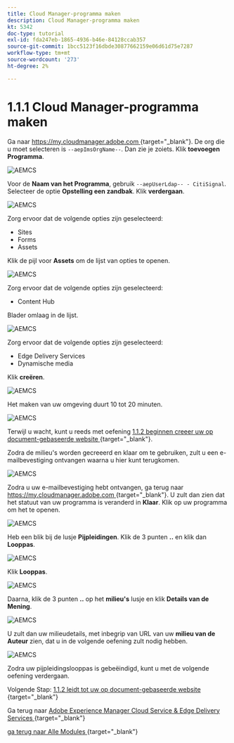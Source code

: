 ```yaml
---
title: Cloud Manager-programma maken
description: Cloud Manager-programma maken
kt: 5342
doc-type: tutorial
exl-id: fda247eb-1865-4936-b46e-84128ccab357
source-git-commit: 1bcc5123f16dbde30877662159e06d61d75e7287
workflow-type: tm+mt
source-wordcount: '273'
ht-degree: 2%

---
```


# 1.1.1 Cloud Manager-programma maken

Ga naar [ https://my.cloudmanager.adobe.com ](https://my.cloudmanager.adobe.com){target="_blank"}. De org die u moet selecteren is `--aepImsOrgName--`. Dan zie je zoiets. Klik **toevoegen Programma**.

![ AEMCS ](./images/aemcs1.png)

Voor de **Naam van het Programma**, gebruik `--aepUserLdap-- - CitiSignal`. Selecteer de optie **Opstelling een zandbak**. Klik **verdergaan**.

![ AEMCS ](./images/aemcs2.png)

Zorg ervoor dat de volgende opties zijn geselecteerd:

- Sites
- Forms
- Assets

Klik de pijl voor **Assets** om de lijst van opties te openen.

![ AEMCS ](./images/aemcs3.png)

Zorg ervoor dat de volgende opties zijn geselecteerd:

- Content Hub

Blader omlaag in de lijst.

![ AEMCS ](./images/aemcs3a.png)

Zorg ervoor dat de volgende opties zijn geselecteerd:

- Edge Delivery Services
- Dynamische media

Klik **creëren**.

![ AEMCS ](./images/aemcs3b.png)

Het maken van uw omgeving duurt 10 tot 20 minuten.

![ AEMCS ](./images/aemcs4.png)

Terwijl u wacht, kunt u reeds met oefening [ 1.1.2 beginnen creeer uw op document-gebaseerde website ](./ex2.md){target="_blank"}.

Zodra de milieu&#39;s worden gecreeerd en klaar om te gebruiken, zult u een e-mailbevestiging ontvangen waarna u hier kunt terugkomen.

![ AEMCS ](./images/aemcs5.png)

Zodra u uw e-mailbevestiging hebt ontvangen, ga terug naar [ https://my.cloudmanager.adobe.com ](https://my.cloudmanager.adobe.com){target="_blank"}. U zult dan zien dat het statuut van uw programma is veranderd in **Klaar**. Klik op uw programma om het te openen.

![ AEMCS ](./images/aemcs6.png)

Heb een blik bij de lusje **Pijpleidingen**. Klik de 3 punten **..** en klik dan **Looppas**.

![ AEMCS ](./images/aemcs7.png)

Klik **Looppas**.

![ AEMCS ](./images/aemcs8.png)

Daarna, klik de 3 punten **..** op het **milieu&#39;s** lusje en klik **Details van de Mening**.

![ AEMCS ](./images/aemcs9.png)

U zult dan uw milieudetails, met inbegrip van URL van uw **milieu van de Auteur** zien, dat u in de volgende oefening zult nodig hebben.

![ AEMCS ](./images/aemcs10.png)

Zodra uw pijpleidingslooppas is gebeëindigd, kunt u met de volgende oefening verdergaan.

Volgende Stap: [ 1.1.2 leidt tot uw op document-gebaseerde website ](./ex2.md){target="_blank"}

Ga terug naar [ Adobe Experience Manager Cloud Service &amp; Edge Delivery Services ](./aemcs.md){target="_blank"}

[ ga terug naar Alle Modules ](./../../../overview.md){target="_blank"}
